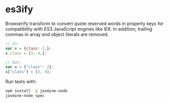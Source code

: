 # es3ify

Browserify transform to convert quote reserved words in property keys for compatibility with ES3 JavaScript engines like IE8. In addition, trailing commas in array and object literals are removed.

```javascript
// In
var x = {class: 2,};
x.class = [3, 4,];

// Out:
var x = {"class": 2};
x["class"] = [3, 4];
```

Run tests with:

```sh
npm install -g jasmine-node
jasmine-node spec
```
